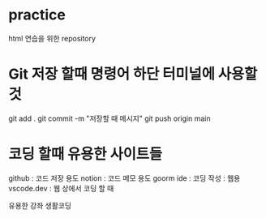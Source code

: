 # practice
html 연습을 위한 repository

# Git 저장 할때 명령어 하단 터미널에 사용할 것
git add .
git commit -m "저장할 때 메시지"
git push origin main

# 코딩 할때 유용한 사이트들
github : 코드 저장 용도
notion : 코드 메모 용도
goorm ide : 코딩 작성 : 웹용
vscode.dev : 웹 상에서 코딩 할 때

유용한 강좌 
생활코딩